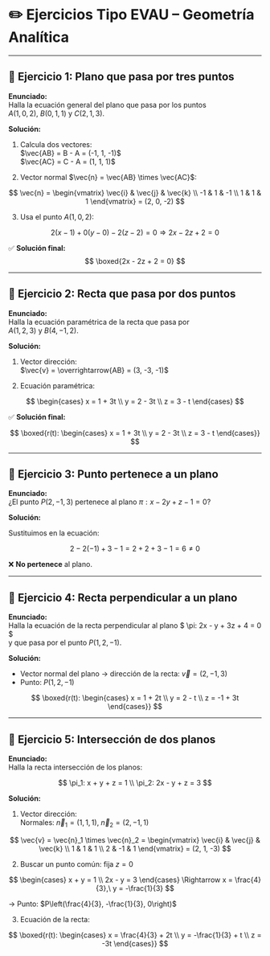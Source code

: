 # ✏️ Ejercicios Tipo EVAU – Geometría Analítica

---

## 📘 Ejercicio 1: Plano que pasa por tres puntos

**Enunciado:**  
Halla la ecuación general del plano que pasa por los puntos  
$A(1, 0, 2)$, $B(0, 1, 1)$ y $C(2, 1, 3)$.

**Solución:**

1. Calcula dos vectores:  
   $\vec{AB} = B - A = (-1, 1, -1)$  
   $\vec{AC} = C - A = (1, 1, 1)$

2. Vector normal $\vec{n} = \vec{AB} \times \vec{AC}$:

$$
\vec{n} = \begin{vmatrix}
\vec{i} & \vec{j} & \vec{k} \\
-1 & 1 & -1 \\
1 & 1 & 1
\end{vmatrix}
= (2, 0, -2)
$$

3. Usa el punto $A(1, 0, 2)$:

$$
2(x - 1) + 0(y - 0) - 2(z - 2) = 0 \Rightarrow 2x - 2z + 2 = 0
$$

✅ **Solución final:**  
$$
\boxed{2x - 2z + 2 = 0}
$$

---

## 📘 Ejercicio 2: Recta que pasa por dos puntos

**Enunciado:**  
Halla la ecuación paramétrica de la recta que pasa por  
$A(1, 2, 3)$ y $B(4, -1, 2)$.

**Solución:**

1. Vector dirección:  
   $\vec{v} = \overrightarrow{AB} = (3, -3, -1)$

2. Ecuación paramétrica:

$$
\begin{cases}
x = 1 + 3t \\
y = 2 - 3t \\
z = 3 - t
\end{cases}
$$

✅ **Solución final:**

$$
\boxed{r(t): \begin{cases}
x = 1 + 3t \\
y = 2 - 3t \\
z = 3 - t
\end{cases}}
$$

---

## 📘 Ejercicio 3: Punto pertenece a un plano

**Enunciado:**  
¿El punto $P(2, -1, 3)$ pertenece al plano $\pi: x - 2y + z - 1 = 0$?

**Solución:**

Sustituimos en la ecuación:

$$
2 - 2(-1) + 3 - 1 = 2 + 2 + 3 - 1 = 6 \neq 0
$$

❌ **No pertenece** al plano.

---

## 📘 Ejercicio 4: Recta perpendicular a un plano

**Enunciado:**  
Halla la ecuación de la recta perpendicular al plano $ \pi: 2x - y + 3z + 4 = 0 $  
y que pasa por el punto $P(1, 2, -1)$.

**Solución:**

- Vector normal del plano → dirección de la recta: $\vec{v} = (2, -1, 3)$  
- Punto: $P(1, 2, -1)$

$$
\boxed{r(t): \begin{cases}
x = 1 + 2t \\
y = 2 - t \\
z = -1 + 3t
\end{cases}}
$$

---

## 📘 Ejercicio 5: Intersección de dos planos

**Enunciado:**  
Halla la recta intersección de los planos:

$$
\pi_1: x + y + z = 1 \\
\pi_2: 2x - y + z = 3
$$

**Solución:**

1. Vector dirección:  
   Normales: $\vec{n}_1 = (1, 1, 1)$, $\vec{n}_2 = (2, -1, 1)$

$$
\vec{v} = \vec{n}_1 \times \vec{n}_2 = \begin{vmatrix}
\vec{i} & \vec{j} & \vec{k} \\
1 & 1 & 1 \\
2 & -1 & 1
\end{vmatrix}
= (2, 1, -3)
$$

2. Buscar un punto común: fija $z = 0$

$$
\begin{cases}
x + y = 1 \\
2x - y = 3
\end{cases}
\Rightarrow x = \frac{4}{3},\ y = -\frac{1}{3}
$$

→ Punto: $P\left(\frac{4}{3}, -\frac{1}{3}, 0\right)$

3. Ecuación de la recta:

$$
\boxed{r(t): \begin{cases}
x = \frac{4}{3} + 2t \\
y = -\frac{1}{3} + t \\
z = -3t
\end{cases}}
$$
